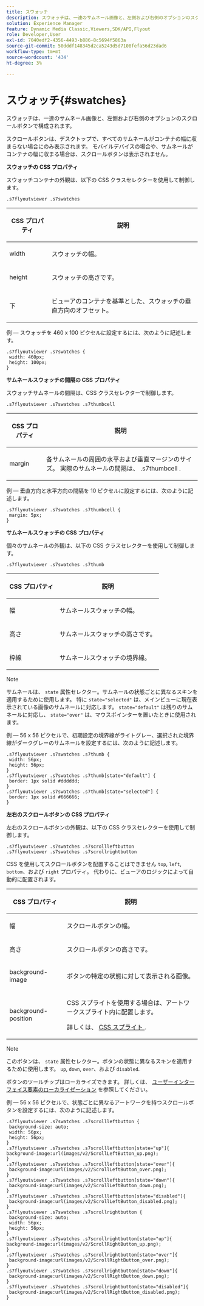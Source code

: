 ```yaml
---
title: スウォッチ
description: スウォッチは、一連のサムネール画像と、左側および右側のオプションのスクロールボタンで構成されます。
solution: Experience Manager
feature: Dynamic Media Classic,Viewers,SDK/API,Flyout
role: Developer,User
exl-id: 7040edf2-4356-4493-b886-8c5694f5863a
source-git-commit: 50dddf148345d2ca5243d5d7108fefa56d23dad6
workflow-type: tm+mt
source-wordcount: '434'
ht-degree: 3%

---
```


# スウォッチ{#swatches}

スウォッチは、一連のサムネール画像と、左側および右側のオプションのスクロールボタンで構成されます。

<!--<a id="section_061E550C1C1D4DB2BD663A898895B38C"></a>-->

スクロールボタンは、デスクトップで、すべてのサムネールがコンテナの幅に収まらない場合にのみ表示されます。 モバイルデバイスの場合や、サムネールがコンテナの幅に収まる場合は、スクロールボタンは表示されません。

**スウォッチの CSS プロパティ**

スウォッチコンテナの外観は、以下の CSS クラスセレクターを使用して制御します。

```
.s7flyoutviewer .s7swatches
```

<table id="table_94EE3F5BBE4547C0B4943471CEE7EDE4"> 
 <thead> 
  <tr> 
   <th colname="col1" class="entry"> <p> CSS プロパティ </p> </th> 
   <th colname="col2" class="entry"> <p>説明 </p> </th> 
  </tr> 
 </thead>
 <tbody> 
  <tr> 
   <td colname="col1"> <p> <span class="codeph"> width </span> </p> </td> 
   <td colname="col2"> <p> スウォッチの幅。 </p> </td> 
  </tr> 
  <tr> 
   <td colname="col1"> <p> <span class="codeph"> height </span> </p> </td> 
   <td colname="col2"> <p>スウォッチの高さです。 </p> </td> 
  </tr> 
  <tr> 
   <td colname="col1"> <p> <span class="codeph"> 下 </span> </p> </td> 
   <td colname="col2"> <p> ビューアのコンテナを基準とした、スウォッチの垂直方向のオフセット。 </p> </td> 
  </tr> 
 </tbody> 
</table>

例 — スウォッチを 460 x 100 ピクセルに設定するには、次のように記述します。

```
.s7flyoutviewer .s7swatches { 
 width: 460px; 
 height: 100px;  
}
```

**サムネールスウォッチの間隔の CSS プロパティ**

スウォッチサムネールの間隔は、CSS クラスセレクターで制御します。

```
.s7flyoutviewer .s7swatches .s7thumbcell
```

<table id="table_70FAD50E38EB4647B8FAB832F552BBB8"> 
 <thead> 
  <tr> 
   <th colname="col1" class="entry"> <p> CSS プロパティ </p> </th> 
   <th colname="col2" class="entry"> <p>説明 </p> </th> 
  </tr> 
 </thead>
 <tbody> 
  <tr> 
   <td colname="col1"> <p> <span class="codeph"> margin </span> </p> </td> 
   <td colname="col2"> <p> 各サムネールの周囲の水平および垂直マージンのサイズ。 実際のサムネールの間隔は、 <span class="codeph"> .s7thumbcell </span>. </p> </td> 
  </tr> 
 </tbody> 
</table>

例 — 垂直方向と水平方向の間隔を 10 ピクセルに設定するには、次のように記述します。

```
.s7flyoutviewer .s7swatches .s7thumbcell { 
 margin: 5px; 
}
```

**サムネールスウォッチの CSS プロパティ**

個々のサムネールの外観は、以下の CSS クラスセレクターを使用して制御します。

```
.s7flyoutviewer .s7swatches .s7thumb
```

<table id="table_85446C72FD914594B7D108381BBFC673"> 
 <thead> 
  <tr> 
   <th colname="col1" class="entry"> <p> CSS プロパティ </p> </th> 
   <th colname="col2" class="entry"> <p>説明 </p> </th> 
  </tr> 
 </thead>
 <tbody> 
  <tr> 
   <td colname="col1"> <p> <span class="codeph"> 幅 </span> </p> </td> 
   <td colname="col2"> <p> サムネールスウォッチの幅。 </p> </td> 
  </tr> 
  <tr> 
   <td colname="col1"> <p> <span class="codeph"> 高さ </span> </p> </td> 
   <td colname="col2"> <p>サムネールスウォッチの高さです。 </p> </td> 
  </tr> 
  <tr> 
   <td colname="col1"> <p> <span class="codeph"> 枠線 </span> </p> </td> 
   <td colname="col2"> <p>サムネールスウォッチの境界線。 </p> </td> 
  </tr> 
 </tbody> 
</table>

>[!NOTE]
>
>サムネールは、 `state` 属性セレクター。サムネールの状態ごとに異なるスキンを適用するために使用します。 特に `state="selected"` は、メインビューに現在表示されている画像のサムネールに対応します。 `state="default"` は残りのサムネールに対応し、 `state="over"` は、マウスポインターを置いたときに使用されます。

例 — 56 x 56 ピクセルで、初期設定の境界線がライトグレー、選択された境界線がダークグレーのサムネールを設定するには、次のように記述します。

```
.s7flyoutviewer .s7swatches .s7thumb { 
 width: 56px; 
 height: 56px;  
} 
.s7flyoutviewer .s7swatches .s7thumb[state="default"] { 
 border: 1px solid #dddddd; 
} 
.s7flyoutviewer .s7swatches .s7thumb[state="selected"] { 
 border: 1px solid #666666; 
}
```

**左右のスクロールボタンの CSS プロパティ**

左右のスクロールボタンの外観は、以下の CSS クラスセレクターを使用して制御します。

```
.s7flyoutviewer .s7swatches .s7scrollleftbutton 
.s7flyoutviewer .s7swatches .s7scrollrightbutton
```

CSS を使用してスクロールボタンを配置することはできません `top`, `left`, `bottom`、および `right` プロパティ。 代わりに、ビューアのロジックによって自動的に配置されます。

<table id="table_F957367566C542829E2F6D296F9DAAC5"> 
 <thead> 
  <tr> 
   <th colname="col1" class="entry"> <p> CSS プロパティ </p> </th> 
   <th colname="col2" class="entry"> <p>説明 </p> </th> 
  </tr> 
 </thead>
 <tbody> 
  <tr> 
   <td colname="col1"> <p> <span class="codeph"> 幅 </span> </p> </td> 
   <td colname="col2"> <p> スクロールボタンの幅。 </p> </td> 
  </tr> 
  <tr> 
   <td colname="col1"> <p> <span class="codeph"> 高さ </span> </p> </td> 
   <td colname="col2"> <p>スクロールボタンの高さです。 </p> </td> 
  </tr> 
  <tr> 
   <td colname="col1"> <p> <span class="codeph"> background-image </span> </p> </td> 
   <td colname="col2"> <p>ボタンの特定の状態に対して表示される画像。 </p> </td> 
  </tr> 
  <tr> 
   <td colname="col1"> <p> <span class="codeph"> background-position </span> </p> </td> 
   <td colname="col2"> <p> CSS スプライトを使用する場合は、アートワークスプライト内に配置します。 </p> <p>詳しくは、 <a href="../../../c-html5-s7-aem-asset-viewers/c-html5-flyout-viewer-20-about/c-html5-flyout-viewer-20-customizingviewer/c-html5-flyout-viewer-20-customizingviewer.md#section-0711ece44a4740168cfd7624c9010bd1" format="dita" scope="local"> CSS スプライト </a>. </p> </td> 
  </tr> 
 </tbody> 
</table>

>[!NOTE]
>
>このボタンは、 `state` 属性セレクター。ボタンの状態に異なるスキンを適用するために使用します。 `up`, `down`, `over`、および `disabled`.

ボタンのツールチップはローカライズできます。 詳しくは、 [ユーザーインターフェイス要素のローカライゼーション](../../../c-html5-s7-aem-asset-viewers/c-html5-flyout-viewer-20-about/c-html5-flyout-viewer-20-localization.md#concept-6c8e58c611934e93ae3f211f46e15c27) を参照してください。

例 — 56 x 56 ピクセルで、状態ごとに異なるアートワークを持つスクロールボタンを設定するには、次のように記述します。

```
.s7flyoutviewer .s7swatches .s7scrollleftbutton { 
 background-size: auto; 
 width: 56px; 
 height: 56px; 
} 
.s7flyoutviewer .s7swatches .s7scrollleftbutton[state="up"]{ 
background-image:url(images/v2/ScrollLeftButton_up.png); 
} 
.s7flyoutviewer .s7swatches .s7scrollleftbutton[state="over"]{ 
 background-image:url(images/v2/ScrollLeftButton_over.png); 
} 
.s7flyoutviewer .s7swatches .s7scrollleftbutton[state="down"]{ 
 background-image:url(images/v2/ScrollLeftButton_down.png); 
} 
.s7flyoutviewer .s7swatches .s7scrollleftbutton[state="disabled"]{ 
 background-image:url(images/v2/ScrollLeftButton_disabled.png); 
} 
.s7flyoutviewer .s7swatches .s7scrollrightbutton { 
 background-size: auto; 
 width: 56px; 
 height: 56px; 
} 
.s7flyoutviewer .s7swatches .s7scrollrightbutton[state="up"]{ 
background-image:url(images/v2/ScrollRightButton_up.png); 
} 
.s7flyoutviewer .s7swatches .s7scrollrightbutton[state="over"]{ 
 background-image:url(images/v2/ScrollRightButton_over.png); 
} 
.s7flyoutviewer .s7swatches .s7scrollrightbutton[state="down"]{ 
 background-image:url(images/v2/ScrollRightButton_down.png); 
} 
.s7flyoutviewer .s7swatches .s7scrollrightbutton[state="disabled"]{ 
 background-image:url(images/v2/ScrollRightButton_disabled.png); 
}
```
